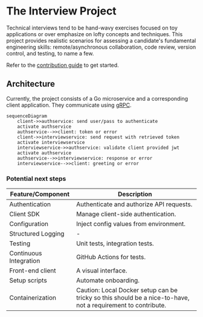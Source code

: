 # The Interview Project

Technical interviews tend to be hand-wavy exercises focused on toy applications or over emphasize on lofty concepts and techniques. This project provides realistic scenarios for assessing a candidate's fundamental engineering skills: remote/asynchronous collaboration, code review, version control, and testing, to name a few.

Refer to the [contribution guide](/CONTRIBUTING.md) to get started.

## Architecture

Currently, the project consists of a Go microservice and a corresponding client application. They communicate using [gRPC](https://grpc.io/).

```mermaid
sequenceDiagram
    client->>authservice: send user/pass to authenticate
    activate authservice
    authservice-->>client: token or error
    client->>interviewservice: send request with retrieved token
    activate interviewservice
    interviewservice->>authservice: validate client provided jwt
    activate authservice
    authservice-->>interviewservice: response or error
    interviewservice-->>client: greeting or error
```

### Potential next steps

| Feature/Component      | Description                                                                                                  |
|------------------------|--------------------------------------------------------------------------------------------------------------|
| Authentication         | Authenticate and authorize API requests.                                                                     |
| Client SDK             | Manage client-side authentication.                                                                           |
| Configuration          | Inject config values from environment.                                                                       |
| Structured Logging     | -                                                                                                            |
| Testing                | Unit tests, integration tests.                                                                               |
| Continuous Integration | GitHub Actions for tests.                                                                                    |
| Front-end client       | A visual interface.                                                                                          |
| Setup scripts          | Automate onboarding.                                                                                         |
| Containerization       | Caution: Local Docker setup can be tricky so this should be a nice-to-have, not a requirement to contribute. |
